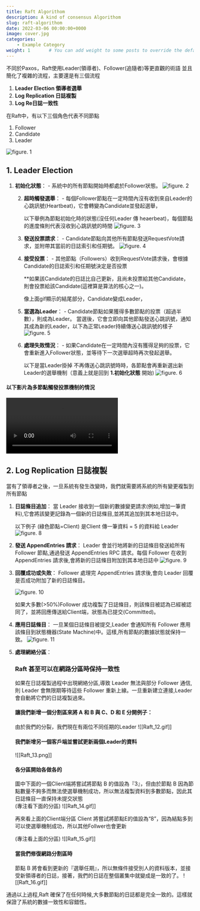 ```yaml
---
title: Raft Algorithom
description: A kind of consensus Algorithom
slug: raft-algorithom
date: 2022-03-06 00:00:00+0000
image: cover.jpg
categories:
    - Example Category
weight: 1       # You can add weight to some posts to override the default sorting (date descending)
---
```


不同於Paxos，Raft使用Leader(領導者)、Follower(追隨者)等更直觀的術語
並且簡化了複雜的流程，主要還是有三個流程

1. **Leader Election 領導者選舉**
2. **Log Replication 日誌複製**
3. **Log Re日誌一致性**

在Raft中，有以下三個角色代表不同節點
1. Follower
2. Candidate
3. Leader

![figure. 1](Raft_01.png)

## 1. Leader Election

1. **初始化狀態**： - 系統中的所有節點開始時都處於Follower狀態。 
      ![figure. 2](Raft_02.png)
	   
	2. **超時觸發選舉**： - 每個Follower節點在一定時間內沒有收到來自Leader的心跳訊號(Heartbeat)，它會轉變為Candidate並發起選舉，
	   
	   以下舉例為節點初始化時的狀態(沒任何Leader 傳 heaerbeat)，每個節點的進度條則代表沒收到心跳訊號的時間
      ![figure. 3](Raft_03.gif)

	3. **發送投票請求**： - Candidate節點向其他所有節點發送RequestVote請求，並附帶其當前的日誌索引和任期號。 
      ![figure. 4](Raft_04.gif)

	4. **接受投票**： - 其他節點（Followers）收到RequestVote請求後，會根據Candidate的日誌索引和任期號決定是否投票
	   
	   **如果該Candidate的日誌比自己更新，且尚未投票給其他Candidate，則會投票給該Candidate(這裡算是算法的核心之一)。
	   
	   像上面gif顯示的結尾部分，Candidate變成Leader，
	   
	1. **當選為Leader**： - Candidate節點如果獲得多數節點的投票（超過半數），則成為Leader。
	   當選後，它會立即向其他節點發送心跳訊號，通知其成為新的Leader，以下為正常Leader持續傳送心跳訊號的樣子
      ![figure. 5](Raft_05.gif)
	   
	6. **處理失敗情況**： - 如果Candidate在一定時間內沒有獲得足夠的投票，它會重新進入Follower狀態，並等待下一次選舉超時再次發起選舉。
	   
	   以下是當Leader掛掉 不再傳送心跳訊號時時，各節點會再重新選出新Leader的選舉機制（意義上就是回到 **1.初始化狀態** 開始)
      ![figure. 6](Raft_06.gif)

#### 以下影片為多節點觸發投票機制的情況	
   ![figure. 7](Raft_07.mp4)

## 2. Log Replication 日誌複製

當有了領導者之後，一旦系統有發生改變時，我們就需要將系統的所有變更複製到所有節點

1. **日誌條目追加**：
   當 Leader 接收到一個新的數據變更請求(例如,增加一筆資料),它會將該變更記錄為一個新的日誌條目,並將其追加到其本地日誌中。
   
   以下例子 (綠色節點=Client) 是Client 傳一筆資料 = 5 的資料給 Leader 
    ![figure. 8](Raft_08.gif)
   
2. **發送 AppendEntries 請求**：
   Leader 會並行地將新的日誌條目發送給所有 Follower 節點,通過發送 AppendEntries RPC 請求。每個 Follower 在收到 AppendEntries 請求後,會將新的日誌條目附加到其本地日誌中
![figure. 9](Raft_09.gif)

3. **回覆成功或失敗**：
   Follower 處理完 AppendEntries 請求後,會向 Leader 回覆是否成功附加了新的日誌條目。
   
   ![figure. 10](Raft_10.gif)

   如果大多數(>50%)Follower 成功複製了日誌條目，則該條目被認為已經被認同了，並將回應傳送給Client端，狀態為已提交(Committed)。

4. **應用日誌條目**：
   一旦某個日誌條目被提交,Leader 會通知所有 Follower 應用該條目到狀態機器(State Machine)中。這樣,所有節點的數據狀態就保持一致。
      ![figure. 11](Raft_11.gif)      
      
5. **處理網絡分區**：
   ### Raft 甚至可以在網路分區時保持一致性
   如果在日誌複製過程中出現網絡分區,導致 Leader 無法與部分 Follower 通信,則 Leader 會無限期等待這些 Follower 重新上線。一旦重新建立連接,Leader 會自動將它們的日誌複製過來。
   
   #### 讓我們新增一個分割區來將 A 和 B 與 C、D 和 E 分開例子：
   由於我們的分裂，我們現在有兩位不同任期的Leader
   ![[Raft_12.gif]]
   
   #### 我們新增另一個客戶端並嘗試更新兩個Leader的資料
   ![[Raft_13.png]]

   #### 各分區開始各做各的
   
   圖中下面的一個Client端將嘗試將節點 B 的值設為『3』，但由於節點 B 因為節點數量不夠多而無法使選舉機制成功，所以無法複製資料到多數節點，因此其日誌條目一直保持未提交狀態   
   (專注看下面的分區)
   ![[Raft_14.gif]]
   
   再來看上面的Client端分區
   Client 將嘗試將節點E的值設為“8”，因為結點多到可以使選舉機制成功，所以其他Follwer也會更新
   
   (專注看上面的分區)
   ![[Raft_15.gif]]
   

   #### 當我們修復網路分割區時

   節點 B 將會看到更新的『選舉任期』，所以無條件接受別人的資料版本，並接受新領導者的日誌，接著，我們的日誌在整個叢集中就變成是一致的了。
	![[Raft_16.gif]]


通過以上過程,Raft 確保了在任何時候,大多數節點的日誌都是完全一致的。這樣就保證了系統的數據一致性和容錯性。